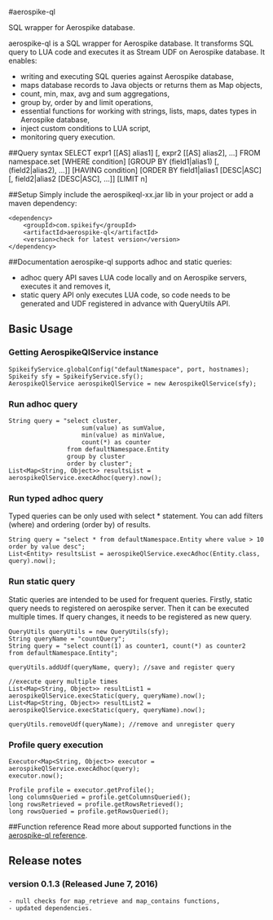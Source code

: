 #aerospike-ql

SQL wrapper for Aerospike database.

aerospike-ql is a SQL wrapper for Aerospike database. It transforms SQL query to LUA code and executes it as Stream UDF on Aerospike database. It enables:

 - writing and executing SQL queries against Aerospike database,
 - maps database records to Java objects or returns them as Map objects,
 - count, min, max, avg and sum aggregations, 
 - group by, order by and limit operations,
 - essential functions for working with strings, lists, maps, dates types in Aerospike database,
 - inject custom conditions to LUA script,
 - monitoring query execution.   

##Query syntax
    SELECT expr1 [[AS] alias1] [, expr2 [[AS] alias2], ...]
    FROM namespace.set
    [WHERE condition]
    [GROUP BY (field1|alias1) [, (field2|alias2), ...]]
    [HAVING condition]
    [ORDER BY field1|alias1 [DESC|ASC] [, field2|alias2 [DESC|ASC], ...]]
    [LIMIT n]

##Setup
Simply include the aerospikeql-xx.jar lib in your project or add a maven dependency:

    <dependency>
        <groupId>com.spikeify</groupId>
        <artifactId>aerospike-ql</artifactId>
        <version>check for latest version</version>
    </dependency>


##Documentation
aerospike-ql supports adhoc and static queries:

 - adhoc query API saves LUA code locally and on Aerospike servers, executes it and removes it, 
 - static query API only executes LUA code, so code needs to be generated and UDF registered in advance with QueryUtils API. 



## Basic Usage

### Getting AerospikeQlService instance
    SpikeifyService.globalConfig("defaultNamespace", port, hostnames);
    Spikeify sfy = SpikeifyService.sfy();
    AerospikeQlService aerospikeQlService = new AerospikeQlService(sfy);

### Run adhoc query   
    String query = "select cluster, 
                        sum(value) as sumValue, 
                        min(value) as minValue, 
                        count(*) as counter 
                    from defaultNamespace.Entity 
                    group by cluster 
                    order by cluster";
    List<Map<String, Object>> resultsList = aerospikeQlService.execAdhoc(query).now();

### Run typed adhoc query
Typed queries can be only used with select * statement. You can add filters (where) and ordering (order by) of results.

    String query = "select * from defaultNamespace.Entity where value > 10 order by value desc";
    List<Entity> resultsList = aerospikeQlService.execAdhoc(Entity.class, query).now();

### Run static query
Static queries are intended to be used for frequent queries. Firstly, static query needs to registered on aerospike server. Then it can be executed multiple times. If query changes, it needs to be registered as new query. 

    QueryUtils queryUtils = new QueryUtils(sfy);
    String queryName = "countQuery";
    String query = "select count(1) as counter1, count(*) as counter2  from defaultNamespace.Entity";

    queryUtils.addUdf(queryName, query); //save and register query

    //execute query multiple times
    List<Map<String, Object>> resultList1 = aerospikeQlService.execStatic(query, queryName).now(); 
    List<Map<String, Object>> resultList2 = aerospikeQlService.execStatic(query, queryName).now();

    queryUtils.removeUdf(queryName); //remove and unregister query

### Profile query execution
    Executor<Map<String, Object>> executor = aerospikeQlService.execAdhoc(query);
    executor.now();

    Profile profile = executor.getProfile();
    long columnsQueried = profile.getColumnsQueried();
    long rowsRetrieved = profile.getRowsRetrieved();
    long rowsQueried = profile.getRowsQueried();

##Function reference
Read more about supported functions in the [aerospike-ql reference](https://docs.google.com/document/d/1ocEWvK1fKjJsUXK0m3XX-9hAnh5JMueypk5a846qLms/edit?usp=sharing).

## Release notes

### version 0.1.3 (Released June 7, 2016)
    - null checks for map_retrieve and map_contains functions,
    - updated dependencies.
    
    

    
    
    

